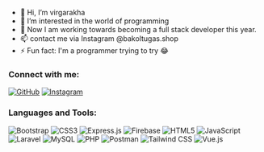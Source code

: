 - 👋 Hi, I’m virgarakha
- 👀 I’m interested in the world of programming
- 🌱 Now I am working towards becoming a full stack developer this year.
- 📫 contact me via Instagram @bakoltugas.shop
- ⚡ Fun fact: I'm a programmer trying to try 😂

### Connect with me:
[![GitHub](https://img.shields.io/badge/-GitHub-181717?style=flat-square&logo=github)](https://github.com/dilsdev)
[![Instagram](https://img.shields.io/badge/-Instagram-E4405F?style=flat-square&logo=instagram&logoColor=white)](https://instagram.com/yourprofile)

### Languages and Tools:
![Bootstrap](https://img.shields.io/badge/-Bootstrap-563D7C?style=flat-square&logo=Bootstrap&logoColor=white)
![CSS3](https://img.shields.io/badge/-CSS3-1572B6?style=flat-square&logo=CSS3&logoColor=white)
![Express.js](https://img.shields.io/badge/-Express.js-000000?style=flat-square&logo=Express&logoColor=white)
![Firebase](https://img.shields.io/badge/-Firebase-FFCA28?style=flat-square&logo=Firebase&logoColor=white)
![HTML5](https://img.shields.io/badge/-HTML5-E34F26?style=flat-square&logo=HTML5&logoColor=white)
![JavaScript](https://img.shields.io/badge/-JavaScript-F7DF1E?style=flat-square&logo=JavaScript&logoColor=black)
![Laravel](https://img.shields.io/badge/-Laravel-FF2D20?style=flat-square&logo=Laravel&logoColor=white)
![MySQL](https://img.shields.io/badge/-MySQL-4479A1?style=flat-square&logo=MySQL&logoColor=white)
![PHP](https://img.shields.io/badge/-PHP-777BB4?style=flat-square&logo=PHP&logoColor=white)
![Postman](https://img.shields.io/badge/-Postman-FF6C37?style=flat-square&logo=Postman&logoColor=white)
![Tailwind CSS](https://img.shields.io/badge/-Tailwind%20CSS-38B2AC?style=flat-square&logo=Tailwind-CSS&logoColor=white)
![Vue.js](https://img.shields.io/badge/-Vue.js-4FC08D?style=flat-square&logo=Vue.js&logoColor=white)
